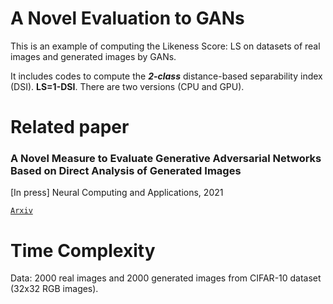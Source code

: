 A Novel Evaluation to GANs
=============
This is an example of computing the Likeness Score: LS on datasets of real images and generated images by GANs.

It includes codes to compute the ***2-class*** distance-based separability index (DSI). **LS=1-DSI**. There are two versions (CPU and GPU).

Related paper
=============
### A Novel Measure to Evaluate Generative Adversarial Networks Based on Direct Analysis of Generated Images

[In press] Neural Computing and Applications, 2021

[`Arxiv`](https://arxiv.org/abs/2002.12345)

Time Complexity
=============
Data: 2000 real images and 2000 generated images from CIFAR-10 dataset (32x32 RGB images).
